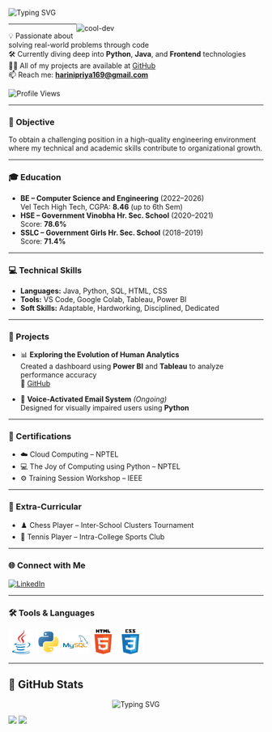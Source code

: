 <p align="left">
  <img src="https://readme-typing-svg.demolab.com?font=Courier+New&weight=700&size=24&duration=3000&pause=800&color=0000FF&vCenter=true&width=500&lines=Hi+there!+I'm+Harinipriya+V.;Aspiring+Software+Engineer;Java+%7C+Python+%7C+Creative+Thinker" alt="Typing SVG" />
</p>

<img align="right" src="https://camo.githubusercontent.com/1effdbbd80ddf745de7ea9e4ba346cc9c8d193f6c5f661ee7a8b145d4c8aaa88/68747470733a2f2f6d69726f2e6d656469756d2e636f6d2f76322f726573697a653a6669743a313430302f302a7942764135436e455833536434616f642e676966" alt="cool-dev" width="370"/>

---

💡 Passionate about solving real-world problems through code  
🛠️ Currently diving deep into **Python**, **Java**, and **Frontend** technologies  
👩‍💻 All of my projects are available at [GitHub](https://github.com/Harinipriya334)  
📫 Reach me: **harinipriya169@gmail.com**

<p align="left">
  <img src="https://komarev.com/ghpvc/?username=Harinipriya334&label=Profile%20Views&color=brightgreen&style=flat-square" alt="Profile Views" />
</p>

---

### 🎯 Objective
To obtain a challenging position in a high-quality engineering environment where my technical and academic skills contribute to organizational growth.

---

### 🎓 Education
- **BE – Computer Science and Engineering** (2022–2026)  
  Vel Tech High Tech, CGPA: **8.46** (up to 6th Sem)  
- **HSE – Government Vinobha Hr. Sec. School** (2020–2021)  
  Score: **78.6%**
- **SSLC – Government Girls Hr. Sec. School** (2018–2019)  
  Score: **71.4%**

---

### 💻 Technical Skills
- **Languages:** Java, Python, SQL, HTML, CSS  
- **Tools:** VS Code, Google Colab, Tableau, Power BI  
- **Soft Skills:** Adaptable, Hardworking, Disciplined, Dedicated  

---

### 🚧 Projects
- 📊 **Exploring the Evolution of Human Analytics**  
  Created a dashboard using **Power BI** and **Tableau** to analyze performance accuracy  
  🔗 [GitHub](https://github.com/Harinipriya334)

- 🧠 **Voice-Activated Email System** *(Ongoing)*  
  Designed for visually impaired users using **Python**

---

### 🏅 Certifications
- ☁️ Cloud Computing – NPTEL  
- 💻 The Joy of Computing using Python – NPTEL  
- ⚙️ Training Session Workshop – IEEE

---

### 🎯 Extra-Curricular
- ♟️ Chess Player – Inter-School Clusters Tournament  
- 🎾 Tennis Player – Intra-College Sports Club  

---

### 🌐 Connect with Me
<p align="left">
  <a href="https://linkedin.com/in/harinipriya-v-720842256" target="blank">
    <img align="center" src="https://raw.githubusercontent.com/rahuldkjain/github-profile-readme-generator/master/src/images/icons/Social/linked-in-alt.svg" alt="LinkedIn" height="30" width="40" />
  </a>
</p>

---

### 🛠️ Tools & Languages
<p align="left">
  <img src="https://raw.githubusercontent.com/devicons/devicon/master/icons/java/java-original.svg" alt="java" width="50" height="50"/>
  <img src="https://raw.githubusercontent.com/devicons/devicon/master/icons/python/python-original.svg" alt="python" width="50" height="50"/>
  <img src="https://raw.githubusercontent.com/devicons/devicon/master/icons/mysql/mysql-original-wordmark.svg" alt="mysql" width="50" height="50"/>
  <img src="https://raw.githubusercontent.com/devicons/devicon/master/icons/html5/html5-original-wordmark.svg" alt="html" width="50" height="50"/>
  <img src="https://raw.githubusercontent.com/devicons/devicon/master/icons/css3/css3-original-wordmark.svg" alt="css" width="50" height="50"/>
</p>

---

## 🚀 GitHub Stats

<p align="center">
  <img src="https://readme-typing-svg.demolab.com/?lines=Passionate+Developer;Learning+Java+and+Frontend;Building+with+Purpose!&center=true&width=500&height=45" alt="Typing SVG" />
</p>

<div align="left">
  <img src="https://github-readme-stats.vercel.app/api?username=Harinipriya334&show_icons=true&theme=merko&hide_border=true&border_radius=20" width="45%" />
  <img src="https://github-readme-streak-stats.herokuapp.com/?user=Harinipriya334&theme=merko&hide_border=true&border_radius=20" width="46%" />
  <br/><br/>
  
</div>
